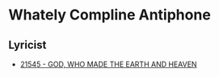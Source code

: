 # Whately Compline Antiphone

## Lyricist

- [21545 - GOD, WHO MADE THE EARTH AND HEAVEN](/hymns/21545.md)

